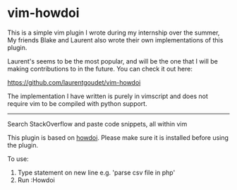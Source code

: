 vim-howdoi
==========

This is a simple vim plugin I wrote during my internship over the summer,
My friends Blake and Laurent also wrote their own implementations of this plugin.

Laurent's seems to be the most popular, and will be the one that I will be making
contributions to in the future. You can check it out here:

https://github.com/laurentgoudet/vim-howdoi

The implementation I have written is purely in vimscript and does not require
vim to be compiled with python support.

------------------------------------------------------------

Search StackOverflow and paste code snippets, all within vim

This plugin is based on [howdoi](https://github.com/gleitz/howdoi).
Please make sure it is installed before using the plugin.

To use:

1. Type statement on new line e.g. 'parse csv file in php'
2. Run :Howdoi
